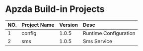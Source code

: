 # Apzda Build-in Projects

| NO. | Project Name | Version | Desc                  |
|:----|:-------------|:--------|:----------------------|
| 1   | config       | 1.0.5   | Runtime Configuration |
| 2   | sms          | 1.0.5   | Sms Service           |

